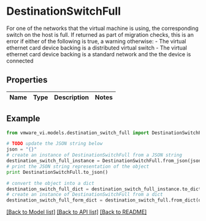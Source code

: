 # DestinationSwitchFull

For one of the networks that the virtual machine is using, the corresponding switch on the host is full.  If returned as part of migration checks, this is an error if either of the following is true, a warning otherwise: - The virtual ethernet card device backing is a distributed virtual switch - The virtual ethernet card device backing is a standard network and the   the device is connected 

## Properties
Name | Type | Description | Notes
------------ | ------------- | ------------- | -------------

## Example

```python
from vmware_vi.models.destination_switch_full import DestinationSwitchFull

# TODO update the JSON string below
json = "{}"
# create an instance of DestinationSwitchFull from a JSON string
destination_switch_full_instance = DestinationSwitchFull.from_json(json)
# print the JSON string representation of the object
print DestinationSwitchFull.to_json()

# convert the object into a dict
destination_switch_full_dict = destination_switch_full_instance.to_dict()
# create an instance of DestinationSwitchFull from a dict
destination_switch_full_form_dict = destination_switch_full.from_dict(destination_switch_full_dict)
```
[[Back to Model list]](../README.md#documentation-for-models) [[Back to API list]](../README.md#documentation-for-api-endpoints) [[Back to README]](../README.md)


